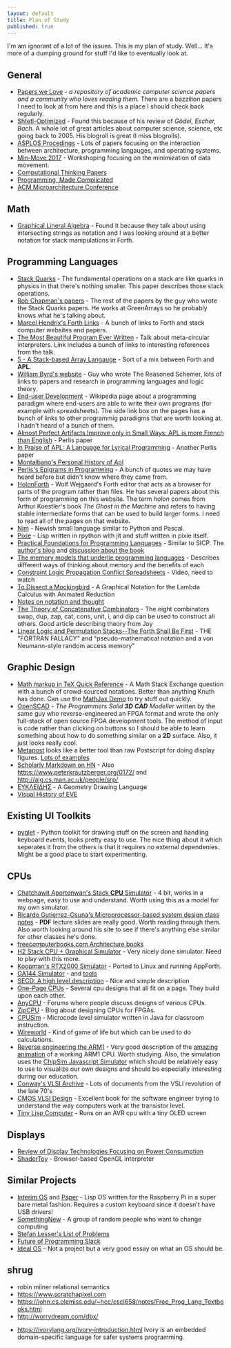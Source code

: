 ```yaml
---
layout: default
title: Plan of Study
published: true
---
```


I'm am ignorant of a lot of the issues. This is my plan of study.
Well... It's more of a dumping ground for stuff I'd like to eventually
look at.

## General

* [Papers we Love](http://paperswelove.org) - *a repository of
  academic computer science papers and a community who loves reading
  them.* There are a bazzilion papers I need to look at from here and
  this is a place I should check back regularly.
* [Shtetl-Optimized](https://www.scottaaronson.com/blog/) - Found this
  because of his review of *Gödel, Escher, Bach*. A whole lot of great
  articles about computer science, science, etc going back to 2005.
  His blogroll is great (I miss blogrolls).
* [ASPLOS Procedings](https://dl.acm.org/event.cfm?id=RE178) - Lots of
  papers focusing on the interaction between architecture, programming
  langauges, and operating systems.
* [Min-Move 2017](http://insight-archlab.github.io/minmove17.html) -
  Workshoping focusing on the minimization of data movement.
* [Computational Thinking Papers](http://people.cs.vt.edu/~kafura/CS6604/Papers.html)
* [Programming, Made Complicated](https://programmingmadecomplicated.wordpress.com)
* [ACM Microarchitecture Conference](https://dl.acm.org/event.cfm?id=RE203)

## Math

* [Graphical Lineral Algebra](https://graphicallinearalgebra.net) -
  Found it because they talk about using intersecting strings as
  notation and I was looking around at a better notation for stack
  manipulations in Forth.

## Programming Languages

* [Stack Quarks](http://clubweb.interbaun.com/%7Erc/Timbre/ContentPages/Timbre/SQP/StackQuarksPaper.html) - The fundamental operations on a stack are like quarks in physics in that there's nothing smaller. This paper describes those stack operations.
* [Rob Chapman's papers](http://clubweb.interbaun.com/~rc/Papers/) -
  The rest of the papers by the guy who wrote the Stack Quarks papers.
  He works at GreenArrays so he probably knows what he's talking about.
* [Marcel Hendrix's Forth Links](http://home.vianetworks.nl/users/mhx/) -
  A bunch of links to Forth and stack computer websites and papers.
* [The Most Beautiful Program Ever Written](http://paperswelove.org/2017/video/will-byrd-most-beautiful-program/) - 
  Talk about meta-circular interpreters. Link includes a bunch of
  links to interesting references from the talk.
* [5 - A Stack-based Array Langauge](http://archive.vector.org.uk/art10500710) -
  Sort of a mix between Forth and **APL**.
* [William Byrd's website](http://webyrd.net) - Guy who wrote The
  Reasoned Schemer, lots of links to papers and research in
  programming languages and logic theory.
* [End-user Development](https://en.wikipedia.org/wiki/End-user_development) -
  Wikipedia page about a programming paradigm where end-users are able
  to write their own programs (for example with spreadsheets). The
  side link box on the pages has a bunch of links to other programmig
  paradigms that are worth looking at. I hadn't heard of a bunch of
  them.
* [Almost Perfect Artifacts Improve only in Small Ways: APL is more French than English](http://www.jsoftware.com/papers/perlis78.htm) - Perlis paper
* [In Praise of APL: A Language for Lyrical Programming](http://www.jsoftware.com/papers/perlis77.htm) - Another Perlis paper
* [Montalbano's Personal History of Apl](http://ed-thelen.org/comp-hist/APL-hist.html)
* [Perlis's Epigrams in Programming](http://www.cs.yale.edu/homes/perlis-alan/quotes.html) -
   A bunch of quotes we may have heard before but didn't know where
   they came from.
* [HolonForth](http://www.holonforth.com/index.html) - Wolf Wejgaard's
  Forth editor that acts as a browser for parts of the program rather
  than files. He has several papers about this form of programming on
  this website. The term *holon* comes from Arthur Koestler's book
  *The Ghost in the Machine* and refers to having stable intermediate
  forms that can be used to build larger forms. I need to read all of
  the pages on that website.
* [Nim](https://nim-lang.org) - Newish small language similar to
  Python and Pascal.
* [Pixie](https://github.com/pixie-lang/pixie) - Lisp written in
  rpython with jit and stuff written in pixie itself.
* [Practical Foundations for Programming Languages](http://www.cs.cmu.edu/~rwh/pfpl/2nded.pdf) - Similar to SICP. The [author's blog](https://existentialtype.wordpress.com) and [discussion about the book](http://blog.ezyang.com/2012/08/practical-foundations-for-programming-languages/)
* [The memory models that underlie programming languages](http://canonical.org/~kragen/memory-models/) - Describes different ways of thinking about memory and the benefits of each
* [Constraint Logic Propagation Conflict Spreadsheets](https://www.youtube.com/watch?v=voG5-15aDu4) - Video, need to watch
* [To Dissect a Mockingbird](http://dkeenan.com/Lambda/index.htm) - A Graphical Notation for the Lambda Calculus with Animated Reduction
* [Notes on notation and thought](https://github.com/hypotext/notation/blob/master/README.md)
* [The Theory of Concatenative Combinators](http://tunes.org/~iepos/joy.html) - The eight combinators swap, dup, zap, cat, cons, unit, i, and dip can be used to construct all others. Good article describing theory from Joy
* [Linear Logic and Permutation Stacks--The Forth Shall Be First](http://home.pipeline.com/~hbaker1/ForthStack.html) - THE "FORTRAN FALLACY" and "pseudo-mathematical notation and a von Neumann-style random access memory"

## Graphic Design

* [Math markup in TeX Quick Reference](https://math.meta.stackexchange.com/questions/5020/mathjax-basic-tutorial-and-quick-reference) - 
  A Math Stack Exchange question with a bunch of crowd-sourced
  notations. Better than anything Knuth has done. Can use the
  [MathJax Demo](https://www.mathjax.org/#demo) to try stuff out quickly.
* [OpenSCAD](http://www.openscad.org/documentation.html) - *The
  Programmers Solid **3D** **CAD** Modeller* written by the same guy who
  reverse-engineered an FPGA format and wrote the only full-stack of
  open source FPGA development tools. The method of input is code
  rather than clicking on buttons so I should be able to learn
  something about how to do something similar on a **2D** surface. Also,
  it just looks really cool.
* [Metapost](http://tug.org/metapost.html) looks like a better tool than raw Postscript for doing display figures.
  [Lots of examples](http://tex.loria.fr/prod-graph/zoonekynd/metapost/metapost.html)
* [Scholarly Markdown on HN](https://news.ycombinator.com/item?id=9204352) - Also https://www.peterkrautzberger.org/0172/
  and http://aig.cs.man.ac.uk/people/srp/
* [ΕΥΚΛΕΙΔΗΣ](http://www.eukleides.org) - A Geometry Drawing Language
* [Visual History of EVE](http://futureofcoding.org/essays/eve/)

## Existing UI Toolkits

* [pyglet](https://pyglet.readthedocs.io/en/pyglet-1.3-maintenance/programming_guide/quickstart.html#hello-world) - 
  Python toolkit for drawing stuff on the screen and handling keyboard
  events, looks pretty easy to use. The nice thing about it which
  seperates it from the others is that it requires no external
  dependenies. Might be a good place to start experimenting.

## CPUs

* [Chatchawit Aportenwan's Stack **CPU** Simulator](http://pioneer.netserv.chula.ac.th/~achatcha/2301274/Simulator_Orig.html) - 
  4 bit, works in a webpage, easy to use and understand. Worth using
  this as a model for my own simulator.
* [Ricardo Gutierrez-Osuna's Microprocessor-based system design class notes](http://courses.cs.tamu.edu/rgutier/ceg411_f01/) - 
  **PDF** lecture slides are really good. Worth reading through them.
  Also worth looking around his site to see if there's anything else
  similar for other classes he's done.
* [freecomputerbooks.com Architecture books](http://freecomputerbooks.com/compscArchitectureBooks.html)
* [H2 Stack CPU + Graphical Simulator](https://github.com/howerj/forth-cpu) -
  Very nicely done simulator. Need to play with this more.
*
  [Koopman's RTX2000 Simulator](https://github.com/mschuldt/rtx2000_simulator) -
  Ported to Linux and running AppForth.
* [GA144 Simulator](https://github.com/mschuldt/ga144) - and
  [tools](https://github.com/jamesbowman/ga144tools)
* [SECD: A high level description](https://dmytrish.wordpress.com/2013/08/09/secd-part-i/) - Nice and simple description
* [One-Page CPUs](https://revaldinho.github.io/opc/) - Several cpu designs that all fit on a page. They build upon each other.
* [AnyCPU](http://anycpu.org/forum/index.php) - Forums where people discuss designs of various CPUs.
* [ZipCPU](http://zipcpu.com) - Blog about designing CPUs for FPGAs.
* [CPUSim](http://www.cs.colby.edu/djskrien/CPUSim/) - Microcode level simulator written in Java for classroom instruction.
* [Wireworld](https://en.wikipedia.org/wiki/Wireworld) - Kind of game of life but which can be used to do calculations.
* [Reverse engineering the ARM1](http://www.righto.com/2015/12/reverse-engineering-arm1-ancestor-of.html) - Very good description of the [amazing animation](http://visual6502.org/sim/varm/armgl.html) of a working ARM1 CPU. Worth studying. Also, the simulation uses the [ChipSim Javascript Simulator](http://visual6502.org/wiki/index.php?title=The_ChipSim_Simulator) which should be relatively easy to use to visualize our own designs and should be especially interesting during our education.
* [Conway's VLSI Archive](http://ai.eecs.umich.edu/people/conway/VLSI/VLSIarchive.mainlinks.html) - Lots of documents from the VSLI revolution of the late 70's
* [CMOS VLSI Design](https://www.amazon.com/CMOS-VLSI-Design-Circuits-Perspective/dp/0321547748) - Excellent book for the software engineer trying to understand the way computers work at the transistor level.
* [Tiny Lisp Computer](http://www.technoblogy.com/show?1INT=) - Runs on an AVR cpu with a tiny OLED screen

## Displays

* [Review of Display Technologies Focusing on Power Consumption](http://www.mdpi.com/2071-1050/7/8/10854/htm)
* [ShaderToy](https://www.shadertoy.com/new) - Browser-based OpenGL interpreter

## Similar Projects

* [Interim OS](http://interim.mntmn.com) and [Paper](http://dump.mntmn.com/interim-paper/) - Lisp OS written for the
  Raspberry Pi in a super bare metal fashion. Requires a custom
  keyboard since it doesn't have USB drivers! 
* [SomethingNew](https://github.com/d-cook/SomethingNew) - A group of random people who want to change computing
* [Stefan Lesser's List of Problems](https://gist.github.com/stefanlesser/44bea0bd888f82b4ad79fbacea1e21d4)
* [Future of Programming Slack](https://futureprogramming.slack.com/)
* [Ideal OS](https://joshondesign.com/2017/08/18/idealos_essay) - Not a project but a very good essay on what an OS
  should be.

## shrug
* robin milner relational semantics
* https://www.scratchapixel.com
* https://john.cs.olemiss.edu/~hcc/csci658/notes/Free_Prog_Lang_Textbooks.html
* http://worrydream.com/dbx/
- https://ivorylang.org/ivory-introduction.html Ivory is an embedded domain-specific language for safer systems programming.
